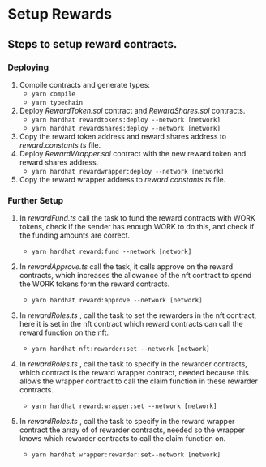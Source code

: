 # Setup Rewards

## Steps to setup reward contracts.

### Deploying

1. Compile contracts and generate types:
   - `yarn compile`
   - `yarn typechain`
2. Deploy _RewardToken.sol_ contract and _RewardShares.sol_ contracts.
   - `yarn hardhat rewardtokens:deploy --network [network]`
   - `yarn hardhat rewardshares:deploy --network [network]`
3. Copy the reward token address and reward shares address to _reward.constants.ts_ file.
4. Deploy _RewardWrapper.sol_ contract with the new reward token and reward shares address.
   - `yarn hardhat rewardwrapper:deploy --network [network]`
5. Copy the reward wrapper address to _reward.constants.ts_ file.

### Further Setup

1. In _rewardFund.ts_ call the task to fund the reward contracts with WORK tokens, check if the sender has enough WORK to do this, and check if the funding amounts are correct.

   - `yarn hardhat reward:fund --network [network]`

2. In _rewardApprove.ts_ call the task, it calls approve on the reward contracts, which increases the allowance of the nft contract to spend the WORK tokens form the reward contracts.

   - `yarn hardhat reward:approve --network [network]`

3. In _rewardRoles.ts_ , call the task to set the rewarders in the nft contract, here it is set in the nft contract which reward contracts can call the reward function on the nft.

   - `yarn hardhat nft:rewarder:set --network [network]`

4. In _rewardRoles.ts_ , call the task to specify in the rewarder contracts, which contract is the reward wrapper contract, needed because this allows the wrapper contract to call the claim function in these rewarder contracts.

   - `yarn hardhat reward:wrapper:set --network [network]`

5. In _rewardRoles.ts_ , call the task to specify in the reward wrapper contract the array of of rewarder contracts, needed so the wrapper knows which rewarder contracts to call the claim function on.
   - `yarn hardhat wrapper:rewarder:set--network [network]`
